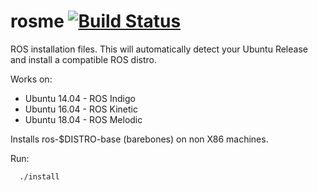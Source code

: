 # rosme [![Build Status](https://travis-ci.org/linorobot/rosme.svg?branch=master)](https://travis-ci.org/linorobot/rosme)
ROS installation files. This will automatically detect your Ubuntu Release and install a compatible ROS distro. 

Works on:
- Ubuntu 14.04 - ROS Indigo   
- Ubuntu 16.04 - ROS Kinetic
- Ubuntu 18.04 - ROS Melodic

Installs ros-$DISTRO-base (barebones) on non X86 machines.

Run:

```
  ./install
```
